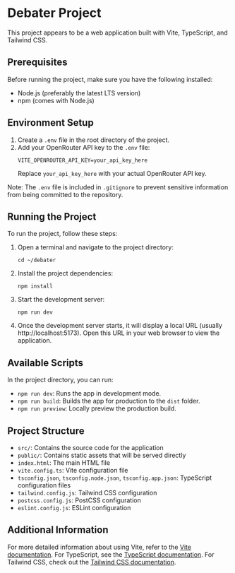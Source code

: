 # Debater Project

This project appears to be a web application built with Vite, TypeScript, and Tailwind CSS.

## Prerequisites

Before running the project, make sure you have the following installed:
- Node.js (preferably the latest LTS version)
- npm (comes with Node.js)

## Environment Setup

1. Create a `.env` file in the root directory of the project.
2. Add your OpenRouter API key to the `.env` file:
   ```
   VITE_OPENROUTER_API_KEY=your_api_key_here
   ```
   Replace `your_api_key_here` with your actual OpenRouter API key.

Note: The `.env` file is included in `.gitignore` to prevent sensitive information from being committed to the repository.

## Running the Project

To run the project, follow these steps:

1. Open a terminal and navigate to the project directory:
   ```
   cd ~/debater
   ```

2. Install the project dependencies:
   ```
   npm install
   ```

3. Start the development server:
   ```
   npm run dev
   ```

4. Once the development server starts, it will display a local URL (usually http://localhost:5173). Open this URL in your web browser to view the application.

## Available Scripts

In the project directory, you can run:

- `npm run dev`: Runs the app in development mode.
- `npm run build`: Builds the app for production to the `dist` folder.
- `npm run preview`: Locally preview the production build.

## Project Structure

- `src/`: Contains the source code for the application
- `public/`: Contains static assets that will be served directly
- `index.html`: The main HTML file
- `vite.config.ts`: Vite configuration file
- `tsconfig.json`, `tsconfig.node.json`, `tsconfig.app.json`: TypeScript configuration files
- `tailwind.config.js`: Tailwind CSS configuration
- `postcss.config.js`: PostCSS configuration
- `eslint.config.js`: ESLint configuration

## Additional Information

For more detailed information about using Vite, refer to the [Vite documentation](https://vitejs.dev/).
For TypeScript, see the [TypeScript documentation](https://www.typescriptlang.org/docs/).
For Tailwind CSS, check out the [Tailwind CSS documentation](https://tailwindcss.com/docs).
